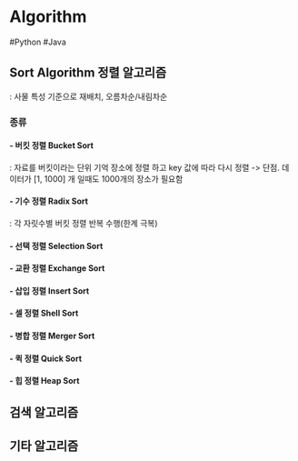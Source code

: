 # Algorithm
#Python #Java

## Sort Algorithm 정렬 알고리즘
: 사물 특성 기준으로 재배치, 오름차순/내림차순
### 종류
#### - 버킷 정렬 Bucket Sort
  : 자료를 버킷이라는 단위 기억 장소에 정렬 하고 key 값에 따라 다시 정렬
  -> 단점. 데이터가 [1, 1000] 개 일때도 1000개의 장소가 필요함 
#### - 기수 정렬 Radix Sort
  : 각 자릿수별 버킷 정렬 반복 수행(한계 극복)
#### - 선택 정렬 Selection Sort
#### - 교환 정렬 Exchange Sort
#### - 삽입 정렬 Insert Sort
#### - 셀 정렬 Shell Sort
#### - 병합 정렬 Merger Sort
#### - 퀵 정렬 Quick Sort
#### - 힙 정렬 Heap Sort


## 검색 알고리즘

## 기타 알고리즘
